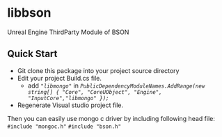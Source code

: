 # libbson
Unreal Engine ThirdParty Module of BSON
## Quick Start
* Git clone this package into your project source directory
* Edit your project Build.cs file.
  * add *`"libmongo"`* in *`PublicDependencyModuleNames.AddRange(new string[] { "Core", "CoreUObject", "Engine", "InputCore","libmongo" });`*
* Regenerate Visual studio project file.

Then you can easily use mongo c driver by including following head file:
 `#include "mongoc.h"`
 `#include "bson.h"`
